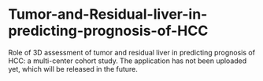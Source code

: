 # Tumor-and-Residual-liver-in-predicting-prognosis-of-HCC
Role of 3D assessment of tumor and residual liver in predicting prognosis of HCC: a multi-center cohort study.
The application has not been uploaded yet, which will be released in the future.

